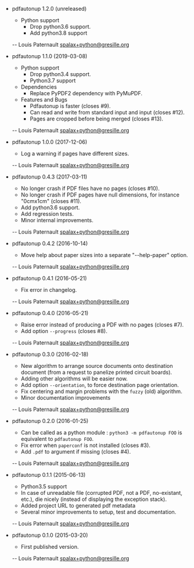 * pdfautonup 1.2.0 (unreleased)

    * Python support
      * Drop python3.6 support.
      * Add python3.8 support

    -- Louis Paternault <spalax+python@gresille.org>

* pdfautonup 1.1.0 (2019-03-08)

    * Python support
      * Drop python3.4 support.
      * Python3.7 support
    * Dependencies
      * Replace PyPDF2 dependency with PyMuPDF.
    * Features and Bugs
      * Pdfautonup is faster (closes #9).
      * Can read and write from standard input and input (closes #12).
      * Pages are cropped before being merged (closes #13).

    -- Louis Paternault <spalax+python@gresille.org>

* pdfautonup 1.0.0 (2017-12-06)

    * Log a warning if pages have different sizes.

    -- Louis Paternault <spalax+python@gresille.org>

* pdfautonup 0.4.3 (2017-03-11)

    * No longer crash if PDF files have no pages (closes #10).
    * No longer crash if PDF pages have null dimensions, for instance "0cmx1cm" (closes #11).
    * Add python3.6 support.
    * Add regression tests.
    * Minor internal improvements.

    -- Louis Paternault <spalax+python@gresille.org>

* pdfautonup 0.4.2 (2016-10-14)

    * Move help about paper sizes into a separate "--help-paper" option.

    -- Louis Paternault <spalax+python@gresille.org>

* pdfautonup 0.4.1 (2016-05-21)

    * Fix error in changelog.

    -- Louis Paternault <spalax+python@gresille.org>

* pdfautonup 0.4.0 (2016-05-21)

    * Raise error instead of producing a PDF with no pages (closes #7).
    * Add option `--progress` (closes #8).

    -- Louis Paternault <spalax+python@gresille.org>

* pdfautonup 0.3.0 (2016-02-18)

    * New algorithm to arrange source documents onto destination document (from a request to panelize printed circuit boards).
    * Adding other algorithms will be easier now.
    * Add option `--orientation`, to force destination page orientation.
    * Fix centering and margin problems with the `fuzzy` (old) algorithm.
    * Minor documentation improvements

    -- Louis Paternault <spalax+python@gresille.org>

* pdfautonup 0.2.0 (2016-01-25)

    * Can be called as a python module : `python3 -m pdfautonup FOO` is equivalent to `pdfautonup FOO`.
    * Fix error when `paperconf` is not installed (closes #3).
    * Add `.pdf` to argument if missing (closes #4).

    -- Louis Paternault <spalax+python@gresille.org>

* pdfautonup 0.1.1 (2015-06-13)

    * Python3.5 support
    * In case of unreadable file (corrupted PDF, not a PDF, no-existant, etc.),
      die nicely (instead of displaying the exception stack).
    * Added project URL to generated pdf metadata
    * Several minor improvements to setup, test and documentation.

    -- Louis Paternault <spalax+python@gresille.org>

* pdfautonup 0.1.0 (2015-03-20)

    * First published version.

    -- Louis Paternault <spalax+python@gresille.org>
